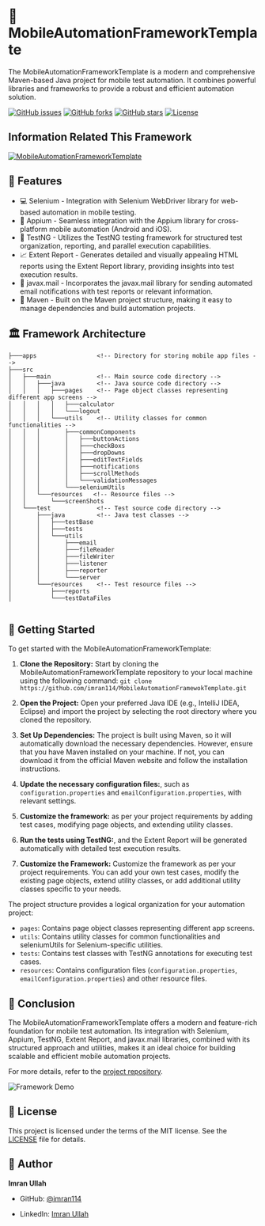 # 📱 MobileAutomationFrameworkTemplate

The MobileAutomationFrameworkTemplate is a modern and comprehensive Maven-based Java project for mobile test automation. It combines powerful libraries and frameworks to provide a robust and efficient automation solution.

<!-- ![Framework Logo](https://github.com/imran114/MobileAutomationFramewokTemplate/blob/master/light.png)
 -->
[![GitHub issues](https://img.shields.io/github/issues/imran114/MobileAutomationFramewokTemplate)](https://github.com/imran114/MobileAutomationFramewokTemplate/issues)
[![GitHub forks](https://img.shields.io/github/forks/imran114/MobileAutomationFramewokTemplate)](https://github.com/imran114/MobileAutomationFramewokTemplate/network)
[![GitHub stars](https://img.shields.io/github/stars/imran114/MobileAutomationFramewokTemplate)](https://github.com/imran114/MobileAutomationFramewokTemplate/stargazers)
[![License](https://img.shields.io/badge/License-MIT-blue)](#license)

## Information Related This Framework
[![MobileAutomationFrameworkTemplate](http://img.youtube.com/vi/Exb4TPXfGq8/0.jpg)](http://www.youtube.com/watch?v=Exb4TPXfGq8 "MobileAutomationFrameworkTemplate")



## 🌟 Features

- 💻 Selenium - Integration with Selenium WebDriver library for web-based automation in mobile testing.
- 📱 Appium - Seamless integration with the Appium library for cross-platform mobile automation (Android and iOS).
- 🧪 TestNG - Utilizes the TestNG testing framework for structured test organization, reporting, and parallel execution capabilities.
- 📈 Extent Report - Generates detailed and visually appealing HTML reports using the Extent Report library, providing insights into test execution results.
- 📧 javax.mail - Incorporates the javax.mail library for sending automated email notifications with test reports or relevant information.
- 🔧 Maven - Built on the Maven project structure, making it easy to manage dependencies and build automation projects.

[//]: # (![Framework Architecture]&#40;https://example.com/framework-architecture.png&#41;)
## 🏛️ Framework Architecture
````
├───apps                 <!-- Directory for storing mobile app files -->
├───src
│   ├───main             <!-- Main source code directory -->
│   │   ├───java         <!-- Java source code directory -->
│   │   │   ├───pages    <!-- Page object classes representing different app screens -->
│   │   │   │   ├───calculator
│   │   │   │   └───logout
│   │   │   └───utils    <!-- Utility classes for common functionalities -->
│   │   │       ├───commonComponents
│   │   │       │   ├───buttonActions
│   │   │       │   ├───checkBoxs
│   │   │       │   ├───dropDowns
│   │   │       │   ├───editTextFields
│   │   │       │   ├───notifications
│   │   │       │   ├───scrollMethods
│   │   │       │   └───validationMessages
│   │   │       └───seleniumUtils
│   │   └───resources   <!-- Resource files -->
│   │       └───screenShots
│   └───test             <!-- Test source code directory -->
│       ├───java         <!-- Java test classes -->
│       │   ├───testBase
│       │   ├───tests
│       │   └───utils
│       │       ├───email
│       │       ├───fileReader
│       │       ├───fileWriter
│       │       ├───listener
│       │       ├───reporter
│       │       └───server
│       └───resources    <!-- Test resource files -->
│           ├───reports
│           └───testDataFiles


````



## 🚀 Getting Started

To get started with the MobileAutomationFrameworkTemplate:

1. **Clone the Repository:** Start by cloning the MobileAutomationFrameworkTemplate repository to your local machine using the following command:
```git clone https://github.com/imran114/MobileAutomationFramewokTemplate.git```
2. **Open the Project:** Open your preferred Java IDE (e.g., IntelliJ IDEA, Eclipse) and import the project by selecting the root directory where you cloned the repository.

3. **Set Up Dependencies:** The project is built using Maven, so it will automatically download the necessary dependencies. However, ensure that you have Maven installed on your machine. If not, you can download it from the official Maven website and follow the installation instructions.
4. **Update the necessary configuration files:**, such as `configuration.properties` and `emailConfiguration.properties`, with relevant settings.
5. **Customize the framework:** as per your project requirements by adding test cases, modifying page objects, and extending utility classes.
6. **Run the tests using TestNG:**, and the Extent Report will be generated automatically with detailed test execution results.
7.  **Customize the Framework:** Customize the framework as per your project requirements. You can add your own test cases, modify the existing page objects, extend utility classes, or add additional utility classes specific to your needs.

The project structure provides a logical organization for your automation project:
- `pages`: Contains page object classes representing different app screens.
- `utils`: Contains utility classes for common functionalities and seleniumUtils for Selenium-specific utilities.
- `tests`: Contains test classes with TestNG annotations for executing test cases.
- `resources`: Contains configuration files (`configuration.properties`, `emailConfiguration.properties`) and other resource files.

## 🎯 Conclusion

The MobileAutomationFrameworkTemplate offers a modern and feature-rich foundation for mobile test automation. Its integration with Selenium, Appium, TestNG, Extent Report, and javax.mail libraries, combined with its structured approach and utilities, makes it an ideal choice for building scalable and efficient mobile automation projects.

For more details, refer to the [project repository](https://github.com/imran114/MobileAutomationFramewokTemplate).

![Framework Demo](https://example.com/framework-demo.gif)

## 📝 License

This project is licensed under the terms of the MIT license. See the [LICENSE](https://github.com/imran114/MobileAutomationFramewokTemplate/blob/master/LICENSE) file for details.

## 👤 Author

**Imran Ullah**

- GitHub: [@imran114](https://github.com/imran114)
<!-- - Twitter: [@yourhandle](https://twitter.com/yourhandle) -->
- LinkedIn: [Imran Ullah](https://www.linkedin.com/in/imran-ullah-a54b681b1/)


